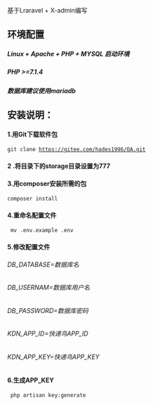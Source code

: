 基于Lraravel + X-admin编写

环境配置
-------
##### Linux + Apache + PHP + MYSQL 启动环境
##### PHP >=7.1.4
##### 数据库建议使用mariadb


安装说明：
--------
#### 1.用Git下载软件包

<code>git clone https://gitee.com/hades1996/OA.git </code>

#### 2 .将目录下的storage目录设置为777

#### 3.用composer安装所需的包

<code>composer  install</code>

#### 4.重命名配置文件

<code> mv .env.example .env </code>

#### 5.修改配置文件

###### DB_DATABASE=数据库名
###### DB_USERNAM=数据库用户名
###### DB_PASSWORD=数据库密码
###### KDN_APP_ID=快递鸟APP_ID
###### KDN_APP_KEY=快递鸟APP_KEY


#### 6.生成APP_KEY
<code> php artisan key:generate </code>





